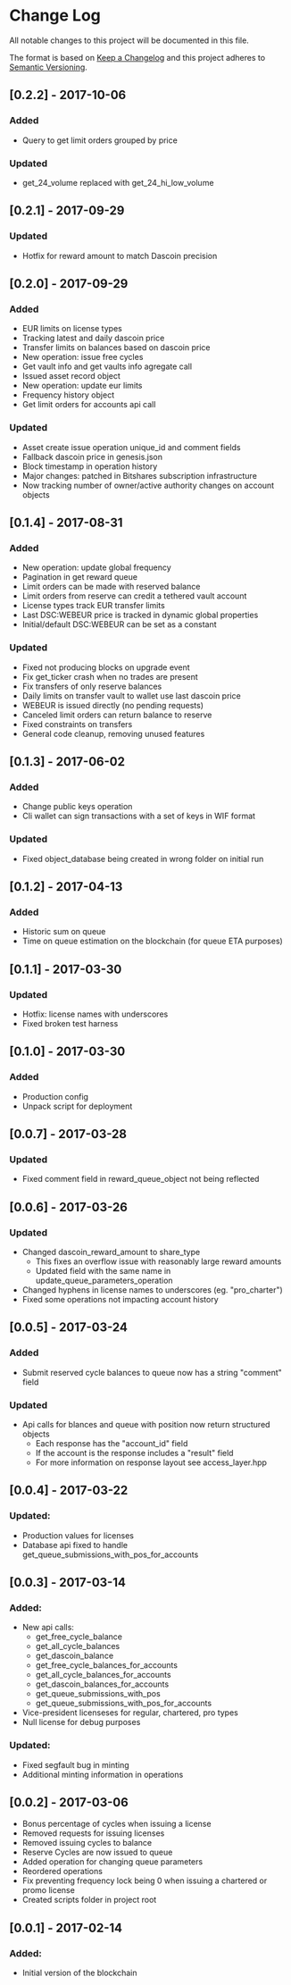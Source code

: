 # Change Log
All notable changes to this project will be documented in this file.

The format is based on [Keep a Changelog](http://keepachangelog.com/)
and this project adheres to [Semantic Versioning](http://semver.org/).

## [0.2.2] - 2017-10-06
### Added
 - Query to get limit orders grouped by price

### Updated
 - get_24_volume replaced with get_24_hi_low_volume

## [0.2.1] - 2017-09-29
### Updated
 - Hotfix for reward amount to match Dascoin precision

## [0.2.0] - 2017-09-29
### Added
 - EUR limits on license types
 - Tracking latest and daily dascoin price
 - Transfer limits on balances based on dascoin price
 - New operation: issue free cycles
 - Get vault info and get vaults info agregate call
 - Issued asset record object
 - New operation: update eur limits
 - Frequency history object
 - Get limit orders for accounts api call

### Updated
 - Asset create issue operation unique_id and comment fields
 - Fallback dascoin price in genesis.json
 - Block timestamp in operation history
 - Major changes: patched in Bitshares subscription infrastructure
 - Now tracking number of owner/active authority changes on account objects

## [0.1.4] - 2017-08-31
### Added
 - New operation: update global frequency
 - Pagination in get reward queue
 - Limit orders can be made with reserved balance
 - Limit orders from reserve can credit a tethered vault account
 - License types track EUR transfer limits
 - Last DSC:WEBEUR price is tracked in dynamic global properties
 - Initial/default DSC:WEBEUR can be set as a constant

### Updated
 - Fixed not producing blocks on upgrade event
 - Fix get_ticker crash when no trades are present
 - Fix transfers of only reserve balances
 - Daily limits on transfer vault to wallet use last dascoin price
 - WEBEUR is issued directly (no pending requests)
 - Canceled limit orders can return balance to reserve
 - Fixed constraints on transfers
 - General code cleanup, removing unused features

## [0.1.3] - 2017-06-02
### Added
- Change public keys operation
- Cli wallet can sign transactions with a set of keys in WIF format

### Updated
- Fixed object_database being created in wrong folder on initial run

## [0.1.2] - 2017-04-13
### Added
- Historic sum on queue
- Time on queue estimation on the blockchain (for queue ETA purposes)

## [0.1.1] - 2017-03-30
### Updated
- Hotfix: license names with underscores
- Fixed broken test harness

## [0.1.0] - 2017-03-30
### Added
- Production config
- Unpack script for deployment

## [0.0.7] - 2017-03-28
### Updated
- Fixed comment field in reward_queue_object not being reflected

## [0.0.6] - 2017-03-26
### Updated
- Changed dascoin_reward_amount to share_type
  - This fixes an overflow issue with reasonably large reward amounts
  - Updated field with the same name in update_queue_parameters_operation
- Changed hyphens in license names to underscores (eg. "pro_charter")
- Fixed some operations not impacting account history

## [0.0.5] - 2017-03-24
### Added
- Submit reserved cycle balances to queue now has a string "comment" field

### Updated
- Api calls for blances and queue with position now return structured objects
  - Each response has the "account_id" field
  - If the account is the response includes a "result" field
  - For more information on response layout see access_layer.hpp

## [0.0.4] - 2017-03-22
### Updated:
- Production values for licenses
- Database api fixed to handle get_queue_submissions_with_pos_for_accounts

## [0.0.3] - 2017-03-14
### Added:
- New api calls: 
  - get_free_cycle_balance
  - get_all_cycle_balances
  - get_dascoin_balance
  - get_free_cycle_balances_for_accounts
  - get_all_cycle_balances_for_accounts
  - get_dascoin_balances_for_accounts
  - get_queue_submissions_with_pos
  - get_queue_submissions_with_pos_for_accounts
- Vice-president licenseses for regular, chartered, pro types
- Null license for debug purposes 

### Updated:
- Fixed segfault bug in minting
- Additional minting information in operations


## [0.0.2] - 2017-03-06
- Bonus percentage of cycles when issuing a license
- Removed requests for issuing licenses
- Removed issuing cycles to balance
- Reserve Cycles are now issued to queue
- Added operation for changing queue parameters
- Reordered operations
- Fix preventing frequency lock being 0 when issuing a chartered or promo license
- Created scripts folder in project root

## [0.0.1] - 2017-02-14
### Added:
- Initial version of the blockchain